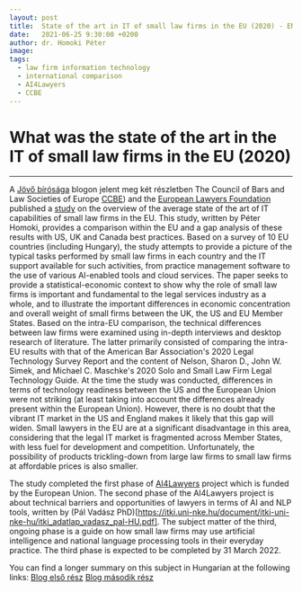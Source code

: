 ```yaml
---
layout: post
title:  State of the art in IT of small law firms in the EU (2020) - EN
date:   2021-06-25 9:30:00 +0200
author: dr. Homoki Péter
image: 
tags:
  - law firm information technology
  - international comparison
  - AI4Lawyers
  - CCBE
---
```


# What was the state of the art in the IT of small law firms in the EU (2020)

***

A [Jövő bírósága](https://ajovobirosaga.blog.hu/) blogon jelent meg két részletben 
The Council of Bars and Law Societies of Europe [CCBE](https://www.ccbe.eu/)) and the [European Lawyers Foundation](https://elf-fae.eu/) published a [study](http://elf-fae.eu/wp-content/uploads/2021/03/Overview-of-the-average-state-of-the-art-IT-capabilities-in-the-EU.pdf) on the overview of the average state of the art of IT capabilities of small law firms in the EU.
This study, written by Péter Homoki, provides a comparison within the EU and a gap analysis of these results with US, UK and Canada best practices.
Based on a survey of 10 EU countries (including Hungary), the study attempts to provide a picture of the typical tasks performed by small law firms in each country and the IT support available for such activities, from practice management software to the use of various AI-enabled tools and cloud services.
The paper seeks to provide a statistical-economic context to show why the role of small law firms is important and fundamental to the legal services industry as a whole, and to illustrate the important differences in economic concentration and overall weight of small firms between the UK, the US and EU Member States.
Based on the intra-EU comparison, the technical differences between law firms were examined using in-depth interviews and desktop research of literature. The latter primarily consisted of comparing the intra-EU results with that of the American Bar Association's 2020 Legal Technology Survey Report and the content of Nelson, Sharon D., John W. Simek, and Michael C. Maschke's 2020 Solo and Small Law Firm Legal Technology Guide.
At the time the study was conducted, differences in terms of technology readiness between the US and the European Union were not striking (at least taking into account the differences already present within the European Union). However, there is no doubt that the vibrant IT market in the US and England makes it likely that this gap will widen. Small lawyers in the EU are at a significant disadvantage in this area, considering that the legal IT market is fragmented across Member States, with less fuel for development and competition. Unfortunately, the possibility of products trickling-down from large law firms to small law firms at affordable prices is also smaller.

The study completed the first phase of [AI4Lawyers](https://elf-fae.eu/ai4lawyers/) project which is funded by the European Union.
The second phase of the AI4Lawyers project is about technical barriers and opportunities of lawyers in terms of AI and NLP tools, written by (Pál Vadász PhD)[https://itki.uni-nke.hu/document/itki-uni-nke-hu/itki_adatlap_vadasz_pal-HU.pdf].
The subject matter of the third, ongoing phase is a guide on how small law firms may use artificial intelligence and national language processing tools in their everyday practice. The third phase is expected to be completed by 31 March 2022.

You can find a longer summary on this subject in Hungarian at the following links:
[Blog első rész](https://ajovobirosaga.blog.hu/2021/06/25/milyen_jovo_var_a_kis_ugyvedi_irodakra_1_resz) 
[Blog második rész](https://ajovobirosaga.blog.hu/2021/06/30/milyen_jovo_var_a_kis_ugyvedi_irodakra_2_resz)